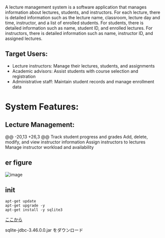 A lecture management system is a software application that manages information about lectures, students, and instructors. For each lecture, there is detailed information such as the lecture name, classroom, lecture day and time, instructor, and a list of enrolled students. For students, there is detailed information such as name, student ID, and enrolled lectures. For instructors, there is detailed information such as name, instructor ID, and assigned lectures.

## Target Users:

- Lecture instructors: Manage their lectures, students, and assignments
- Academic advisors: Assist students with course selection and registration
- Administrative staff: Maintain student records and manage enrollment data

# System Features:

## Lecture Management:
@@ -20,13 +26,3 @@ Track student progress and grades
Add, delete, modify, and view instructor information
Assign instructors to lectures
Manage instructor workload and availability

## er figure
![image](https://github.com/user-attachments/assets/743f1f23-b2e7-4e4a-b323-a75a3135480c)


## init

```
apt-get update
apt-get upgrade -y
apt-get install -y sqlite3
```


[ここから](https://github.com/xerial/sqlite-jdbc/releases/tag/3.46.0.0)

sqlite-jdbc-3.46.0.0.jar
をダウンロード
